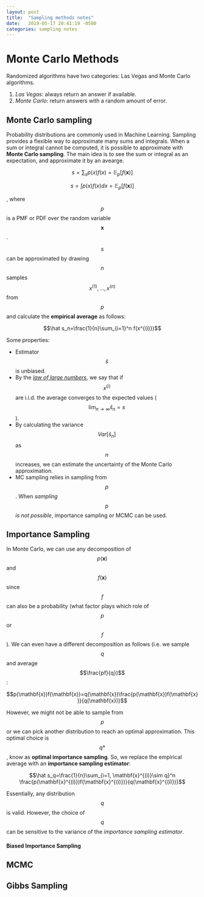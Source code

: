 ```yaml
---
layout: post
title:  "Sampling methods notes"
date:   2019-05-17 20:41:19 -0500
categories: sampling notes
---
```

# Monte Carlo Methods

Randomized algorithms have two categories: Las Vegas and Monte Carlo algorithms.

1. *Las Vegas:* always return an answer if available.
2. *Monte Carlo*: return answers with a random amount of error.

## Monte Carlo sampling
Probability distributions are commonly used in Machine Learning. Sampling provides a flexible way to approximate many sums and integrals. When a sum or integral cannot be computed, it is possible to approximate with **Monte Carlo sampling**. The main idea is to see the sum or integral as an expectation, and approximate it by an avearge.

$$s=\sum_x p(x)f(x)=\mathbb{E}_p[f(\mathbf{x})]$$

$$s=\int p(x)f(x) dx=\mathbb{E}_p[f(\mathbf{x})]$$

, where $$p$$ is a PMF or PDF over the random variable $$\mathbf{x}$$.  

$$s$$ can be approximated by drawing $$n$$ samples $$x^{(1)}, \dots, x^{(n)}$$ from $$p$$ and calculate the **empirical average** as follows:

$$\hat s_n=\frac{1}{n}\sum_{i=1}^n f(x^{(i)})$$

Some properties:
- Estimator $$\hat s$$ is unbiased.
- By the *[law of large numbers](https://en.wikipedia.org/wiki/Law_of_large_numbers)*, we say that if $$x^{(i)}$$ are i.i.d. the average converges to the expected values ($$\lim_{n\to\infty} \hat s_n=s$$).
- By calculating the variance $$Var[\hat s_n]$$ as $$n$$ increases, we can estimate the uncertainty of the Monte Carlo approximation.
- MC sampling relies in sampling from $$p$$. When *sampling* $$p$$ *is not possible*, importance sampling or MCMC can be used.


## Importance Sampling
In Monte Carlo, we can use any decomposition of $$p(\mathbf{x})$$ and $$f(\mathbf{x})$$ since $$f$$ can also be a probability (what factor plays which role of $$p$$ or $$f$$). We can even have a different decomposition as follows (i.e. we sample $$q$$ and average $$\frac{pf}{q})$$:

$$p(\mathbf{x})f(\mathbf{x})=q(\mathbf{x})\frac{p(\mathbf{x})f(\mathbf{x})}{q(\mathbf{x})}$$

However, we might not be able to sample from $$p$$ or we can pick another distribution to reach an optimal approximation. This optimal choice is $$q*$$, know as **optimal importance sampling**. So, we replace the empirical average with an **importance sampling estimator**:

$$\hat s_q=\frac{1}{n}\sum_{i=1, \mathbf{x}^{(i)}\sim q}^n \frac{p(\mathbf{x}^{(i)})f(\mathbf{x}^{(i)})}{q(\mathbf{x}^{(i)})}$$

Essentially, any distribution $$q$$ is valid. However, the choice of $$q$$ can be sensitive to the variance of the _importance sampling estimator_.

####  Biased Importance Sampling

## MCMC
## Gibbs Sampling

